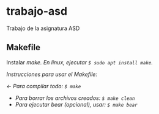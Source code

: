 # trabajo-asd
Trabajo de la asignatura ASD

## Makefile

Instalar <em>make<em>.
En linux, ejecutar `$ sudo apt install make`.

Instrucciones para usar el Makefile:

<- Para compilar todo: `$ make`
- Para borrar los archivos creados: `$ make clean`
- Para ejecutar bear (opcional), usar: `$ make bear`

